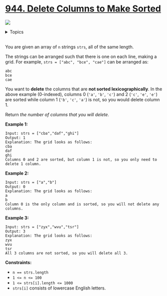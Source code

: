 # [944. Delete Columns to Make Sorted](https://leetcode.cn/problems/delete-columns-to-make-sorted/)

![](https://img.shields.io/badge/Difficulty-Easy-green.svg)

<details>
<summary>Topics</summary>

* [`Array`](https://leetcode.com/tag/array/)
* [`String`](https://leetcode.com/tag/string/)

</details>
<br />

You are given an array of `n` strings `strs`, all of the same length.

The strings can be arranged such that there is one on each line, making a grid. For example, `strs = ["abc", "bce", "cae"]` can be arranged as:

    abc
    bce
    cae

You want to **delete** the columns that are **not sorted lexicographically**. In the above example (0-indexed), columns 0 (`'a'`, `'b'`, `'c'`) and 2 (`'c'`, `'e'`, `'e'`) are sorted while column 1 (`'b'`, `'c'`, `'a'`) is not, so you would delete column 1.

Return *the number of columns that you will delete*.

**Example 1:**

    Input: strs = ["cba","daf","ghi"]
    Output: 1
    Explanation: The grid looks as follows:
    cba
    daf
    ghi
    Columns 0 and 2 are sorted, but column 1 is not, so you only need to delete 1 column.

**Example 2:**

    Input: strs = ["a","b"]
    Output: 0
    Explanation: The grid looks as follows:
    a
    b
    Column 0 is the only column and is sorted, so you will not delete any columns.

**Example 3:**

    Input: strs = ["zyx","wvu","tsr"]
    Output: 3
    Explanation: The grid looks as follows:
    zyx
    wvu
    tsr
    All 3 columns are not sorted, so you will delete all 3.

**Constraints:**

 + `n == strs.length`
 + `1 <= n <= 100`
 + `1 <= strs[i].length <= 1000`
 + `strs[i]` consists of lowercase English letters.
